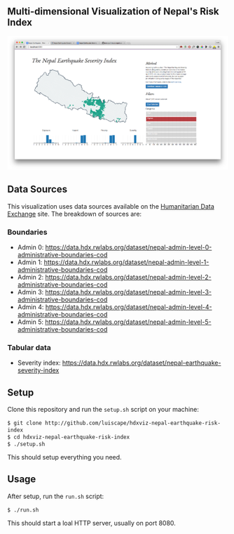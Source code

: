 ## Multi-dimensional Visualization of Nepal's Risk Index

![screengrab](screengrab.png "Screengrab")

## Data Sources
This visualization uses data sources available on the [Humanitarian Data Exchange](https://data.hdx.rwlabs.org/group/nepal-earthquake) site. The breakdown of sources are:

### Boundaries
* Admin 0: https://data.hdx.rwlabs.org/dataset/nepal-admin-level-0-administrative-boundaries-cod
* Admin 1: https://data.hdx.rwlabs.org/dataset/nepal-admin-level-1-administrative-boundaries-cod
* Admin 2: https://data.hdx.rwlabs.org/dataset/nepal-admin-level-2-administrative-boundaries-cod
* Admin 3: https://data.hdx.rwlabs.org/dataset/nepal-admin-level-3-administrative-boundaries-cod
* Admin 4: https://data.hdx.rwlabs.org/dataset/nepal-admin-level-4-administrative-boundaries-cod
* Admin 5: https://data.hdx.rwlabs.org/dataset/nepal-admin-level-5-administrative-boundaries-cod

### Tabular data
* Severity index: https://data.hdx.rwlabs.org/dataset/nepal-earthquake-severity-index

## Setup
Clone this repository and run the `setup.sh` script on your machine:

```shell
$ git clone http://github.com/luiscape/hdxviz-nepal-earthquake-risk-index
$ cd hdxviz-nepal-earthquake-risk-index
$ ./setup.sh
```

This should setup everything you need.

## Usage
After setup, run the `run.sh` script:

```shell
$ ./run.sh
```

This should start a loal HTTP server, usually on port 8080.